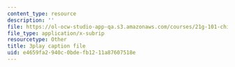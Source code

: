 ```yaml
---
content_type: resource
description: ''
file: https://ol-ocw-studio-app-qa.s3.amazonaws.com/courses/21g-101-chinese-i-regular-fall-2014/e4659fa2940c0bdefb1211a87607518e_hNUoYTJl3j4.srt
file_type: application/x-subrip
resourcetype: Other
title: 3play caption file
uid: e4659fa2-940c-0bde-fb12-11a87607518e
---
```


